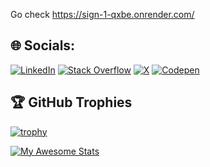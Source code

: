 

Go check https://sign-1-qxbe.onrender.com/

## 🌐 Socials:
[![LinkedIn](https://img.shields.io/badge/LinkedIn-%230077B5.svg?logo=linkedin&logoColor=white)](https://linkedin.com/in/mikile) [![Stack Overflow](https://img.shields.io/badge/-Stackoverflow-FE7A16?logo=stack-overflow&logoColor=white)](https://stackoverflow.com/users/21108971) [![X](https://img.shields.io/badge/X-black.svg?logo=X&logoColor=white)](https://x.com/m_i_k_i_l_e) [![Codepen](https://img.shields.io/badge/Codepen-000000?style=for-the-badge&logo=codepen&logoColor=white)](https://codepen.io/m_i_k_i_l_e) 

## 🏆 GitHub Trophies
[![trophy](https://github-profile-trophy.vercel.app/?username=audionai)](https://github.com/ryo-ma/github-profile-trophy)

[![My Awesome Stats](https://awesome-github-stats.azurewebsites.net/user-stats/YOUR_USERNAME)](https://git.io/awesome-stats-card)
